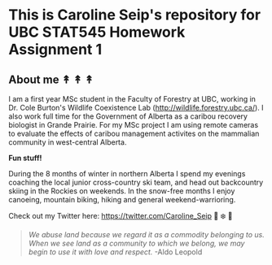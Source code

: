 # This is Caroline Seip's repository for UBC STAT545 Homework Assignment 1

## About me ↟ ↟ ↟

I am a first year MSc student in the Faculty of Forestry at UBC, working in Dr. Cole Burton's Wildlife Coexistence Lab (http://wildlife.forestry.ubc.ca/). I also work full time for the Government of Alberta as a caribou recovery biologist in Grande Prairie. For my MSc project I am using remote cameras to evaluate the effects of caribou management activites on the mammalian community in west-central Alberta. 

**Fun stuff!** 

During the 8 months of winter in northern Alberta I spend my evenings coaching the local junior cross-country ski team, and head out backcountry skiing in the Rockies on weekends. In the snow-free months I enjoy canoeing, mountain biking, hiking and general weekend-warrioring.

Check out my Twitter here: https://twitter.com/Caroline_Seip :bear: :snowflake: :evergreen_tree:

>*We abuse land because we regard it as a commodity belonging to us. When we see land as a community to which we belong, we may begin to use it with love and respect.* -Aldo Leopold
